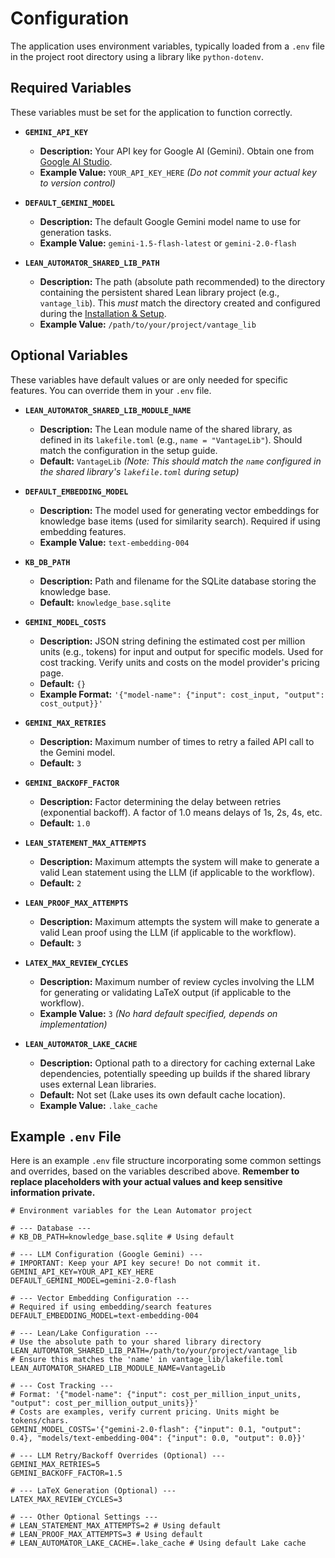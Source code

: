 # Configuration

The application uses environment variables, typically loaded from a `.env` file in the project root directory using a library like `python-dotenv`.

## Required Variables

These variables must be set for the application to function correctly.

* **`GEMINI_API_KEY`**
    * **Description:** Your API key for Google AI (Gemini). Obtain one from [Google AI Studio](https://aistudio.google.com/).
    * **Example Value:** `YOUR_API_KEY_HERE` *(Do not commit your actual key to version control)*

* **`DEFAULT_GEMINI_MODEL`**
    * **Description:** The default Google Gemini model name to use for generation tasks.
    * **Example Value:** `gemini-1.5-flash-latest` or `gemini-2.0-flash`

* **`LEAN_AUTOMATOR_SHARED_LIB_PATH`**
    * **Description:** The path (absolute path recommended) to the directory containing the persistent shared Lean library project (e.g., `vantage_lib`). This *must* match the directory created and configured during the [Installation & Setup](installation.md).
    * **Example Value:** `/path/to/your/project/vantage_lib`

## Optional Variables

These variables have default values or are only needed for specific features. You can override them in your `.env` file.

* **`LEAN_AUTOMATOR_SHARED_LIB_MODULE_NAME`**
    * **Description:** The Lean module name of the shared library, as defined in its `lakefile.toml` (e.g., `name = "VantageLib"`). Should match the configuration in the setup guide.
    * **Default:** `VantageLib` *(Note: This should match the `name` configured in the shared library's `lakefile.toml` during setup)*

* **`DEFAULT_EMBEDDING_MODEL`**
    * **Description:** The model used for generating vector embeddings for knowledge base items (used for similarity search). Required if using embedding features.
    * **Example Value:** `text-embedding-004`

* **`KB_DB_PATH`**
    * **Description:** Path and filename for the SQLite database storing the knowledge base.
    * **Default:** `knowledge_base.sqlite`

* **`GEMINI_MODEL_COSTS`**
    * **Description:** JSON string defining the estimated cost per million units (e.g., tokens) for input and output for specific models. Used for cost tracking. Verify units and costs on the model provider's pricing page.
    * **Default:** `{}`
    * **Example Format:** `'{"model-name": {"input": cost_input, "output": cost_output}}'`

* **`GEMINI_MAX_RETRIES`**
    * **Description:** Maximum number of times to retry a failed API call to the Gemini model.
    * **Default:** `3`

* **`GEMINI_BACKOFF_FACTOR`**
    * **Description:** Factor determining the delay between retries (exponential backoff). A factor of 1.0 means delays of 1s, 2s, 4s, etc.
    * **Default:** `1.0`

* **`LEAN_STATEMENT_MAX_ATTEMPTS`**
    * **Description:** Maximum attempts the system will make to generate a valid Lean statement using the LLM (if applicable to the workflow).
    * **Default:** `2`

* **`LEAN_PROOF_MAX_ATTEMPTS`**
    * **Description:** Maximum attempts the system will make to generate a valid Lean proof using the LLM (if applicable to the workflow).
    * **Default:** `3`

* **`LATEX_MAX_REVIEW_CYCLES`**
    * **Description:** Maximum number of review cycles involving the LLM for generating or validating LaTeX output (if applicable to the workflow).
    * **Example Value:** `3` *(No hard default specified, depends on implementation)*

* **`LEAN_AUTOMATOR_LAKE_CACHE`**
    * **Description:** Optional path to a directory for caching external Lake dependencies, potentially speeding up builds if the shared library uses external Lean libraries.
    * **Default:** Not set (Lake uses its own default cache location).
    * **Example Value:** `.lake_cache`

## Example `.env` File

Here is an example `.env` file structure incorporating some common settings and overrides, based on the variables described above. **Remember to replace placeholders with your actual values and keep sensitive information private.**

```dotenv
# Environment variables for the Lean Automator project

# --- Database ---
# KB_DB_PATH=knowledge_base.sqlite # Using default

# --- LLM Configuration (Google Gemini) ---
# IMPORTANT: Keep your API key secure! Do not commit it.
GEMINI_API_KEY=YOUR_API_KEY_HERE
DEFAULT_GEMINI_MODEL=gemini-2.0-flash

# --- Vector Embedding Configuration ---
# Required if using embedding/search features
DEFAULT_EMBEDDING_MODEL=text-embedding-004

# --- Lean/Lake Configuration ---
# Use the absolute path to your shared library directory
LEAN_AUTOMATOR_SHARED_LIB_PATH=/path/to/your/project/vantage_lib
# Ensure this matches the 'name' in vantage_lib/lakefile.toml
LEAN_AUTOMATOR_SHARED_LIB_MODULE_NAME=VantageLib

# --- Cost Tracking ---
# Format: '{"model-name": {"input": cost_per_million_input_units, "output": cost_per_million_output_units}}'
# Costs are examples, verify current pricing. Units might be tokens/chars.
GEMINI_MODEL_COSTS='{"gemini-2.0-flash": {"input": 0.1, "output": 0.4}, "models/text-embedding-004": {"input": 0.0, "output": 0.0}}'

# --- LLM Retry/Backoff Overrides (Optional) ---
GEMINI_MAX_RETRIES=5
GEMINI_BACKOFF_FACTOR=1.5

# --- LaTeX Generation (Optional) ---
LATEX_MAX_REVIEW_CYCLES=3

# --- Other Optional Settings ---
# LEAN_STATEMENT_MAX_ATTEMPTS=2 # Using default
# LEAN_PROOF_MAX_ATTEMPTS=3 # Using default
# LEAN_AUTOMATOR_LAKE_CACHE=.lake_cache # Using default Lake cache
```